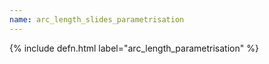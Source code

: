 ```yaml
---
name: arc_length_slides_parametrisation
---
```


{% include defn.html label="arc_length_parametrisation" %}
